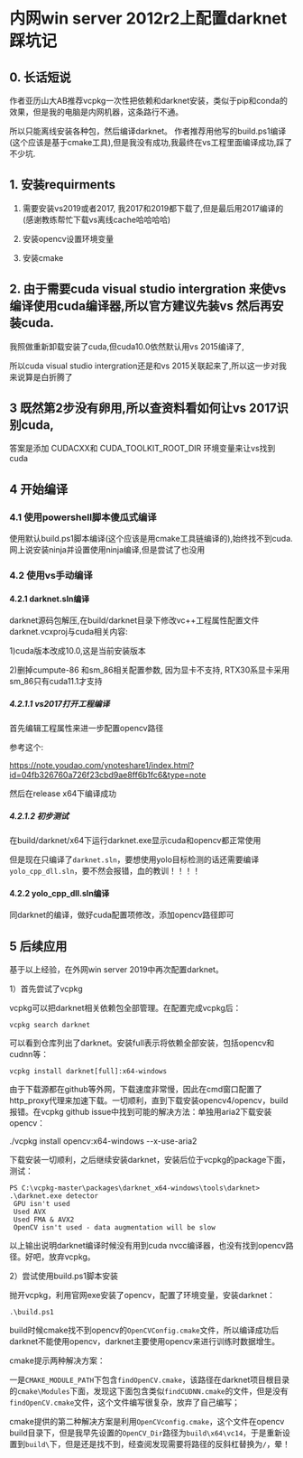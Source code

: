 # 内网win server 2012r2上配置darknet踩坑记

## 0. 长话短说

作者亚历山大AB推荐vcpkg一次性把依赖和darknet安装，类似于pip和conda的效果，但是我的电脑是内网机器，这条路行不通。

所以只能离线安装各种包，然后编译darknet。 作者推荐用他写的build.ps1编译(这个应该是基于cmake工具),但是我没有成功,我最终在vs工程里面编译成功,踩了不少坑.

## 1. 安装requirments 

1) 需要安装vs2019或者2017, 我2017和2019都下载了,但是最后用2017编译的(感谢教练帮忙下载vs离线cache哈哈哈哈)

2) 安装opencv设置环境变量

3) 安装cmake


## 2. 由于需要cuda visual studio intergration 来使vs编译使用cuda编译器,所以官方建议先装vs 然后再安装cuda.

我照做重新卸载安装了cuda,但cuda10.0依然默认用vs 2015编译了,

所以cuda visual studio intergration还是和vs 2015关联起来了,所以这一步对我来说算是白折腾了


## 3 既然第2步没有卵用,所以查资料看如何让vs 2017识别cuda,  

 答案是添加 CUDACXX和 CUDA_TOOLKIT_ROOT_DIR 环境变量来让vs找到cuda

## 4 开始编译 

### 4.1 使用powershell脚本傻瓜式编译
使用默认build.ps1脚本编译(这个应该是用cmake工具链编译的),始终找不到cuda.
网上说安装ninja并设置使用ninja编译,但是尝试了也没用


### 4.2 使用vs手动编译

#### 4.2.1 darknet.sln编译

darknet源码包解压,在build/darknet目录下修改vc++工程属性配置文件darknet.vcxproj与cuda相关内容:

1)cuda版本改成10.0,这是当前安装版本

2)删掉cumpute-86 和sm_86相关配置参数, 因为显卡不支持, RTX30系显卡采用sm_86只有cuda11.1才支持

##### 4.2.1.1 vs2017打开工程编译

首先编辑工程属性来进一步配置opencv路径

参考这个:

https://note.youdao.com/ynoteshare1/index.html?id=04fb326760a726f23cbd9ae8ff6b1fc6&type=note

然后在release x64下编译成功


##### 4.2.1.2 初步测试
在build/darknet/x64下运行darknet.exe显示cuda和opencv都正常使用

但是现在只编译了`darknet.sln`，要想使用yolo目标检测的话还需要编译`yolo_cpp_dll.sln`，要不然会报错，血的教训！！！！

#### 4.2.2 yolo_cpp_dll.sln编译

同darknet的编译，做好cuda配置项修改，添加opencv路径即可


## 5 后续应用

基于以上经验，在外网win server 2019中再次配置darknet。

1）首先尝试了vcpkg

vcpkg可以把darknet相关依赖包全部管理。在配置完成vcpkg后：

`vcpkg search darknet`

可以看到仓库列出了darknet。安装full表示将依赖全部安装，包括opencv和cudnn等：

`vcpkg install darknet[full]:x64-windows`

由于下载源都在github等外网，下载速度非常慢，因此在cmd窗口配置了http_proxy代理来加速下载。一切顺利，直到下载安装opencv4/opencv，build报错。在vcpkg github issue中找到可能的解决方法：单独用aria2下载安装opencv：

./vcpkg install opencv:x64-windows --x-use-aria2

下载安装一切顺利，之后继续安装darknet，安装后位于vcpkg的package下面，测试：

```
PS C:\vcpkg-master\packages\darknet_x64-windows\tools\darknet> .\darknet.exe detector
 GPU isn't used
 Used AVX
 Used FMA & AVX2
 OpenCV isn't used - data augmentation will be slow
```

以上输出说明darknet编译时候没有用到cuda nvcc编译器，也没有找到opencv路径。好吧，放弃vcpkg。

2）尝试使用build.ps1脚本安装

抛开vcpkg，利用官网exe安装了opencv，配置了环境变量，安装darknet：

`.\build.ps1`

build时候cmake找不到opencv的`OpenCVConfig.cmake`文件，所以编译成功后darknet不能使用opencv，darknet主要使用opencv来进行训练时数据增生。

cmake提示两种解决方案：

一是`CMAKE_MODULE_PATH`下包含`findOpenCV.cmake`，该路径在darknet项目根目录的`cmake\Modules`下面，发现这下面包含类似`findCUDNN.cmake`的文件，但是没有`findOpenCV.cmake`文件，这个文件编写很复杂，放弃了自己编写；

cmake提供的第二种解决方案是利用`OpenCVconfig.cmake`，这个文件在opencv build目录下，但是我早先设置的`OpenCV_Dir`路径为`build\x64\vc14`，于是重新设置到`build\`下，但是还是找不到，经查阅发现需要将路径的反斜杠替换为`/`，晕！